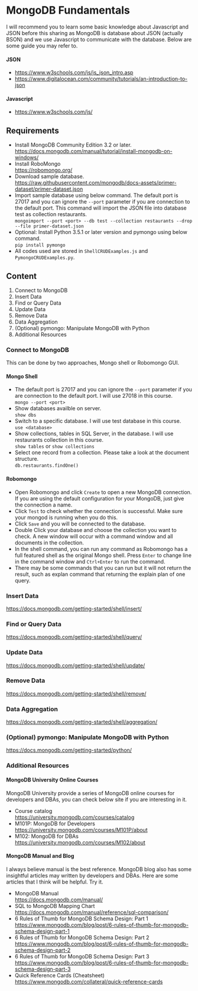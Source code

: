 # MongoDB Fundamentals

I will recommend you to learn some basic knowledge about Javascript and JSON before this sharing as MongoDB is database about JSON (actually BSON) and we use Javascript to communicate with the database. Below are some guide you may refer to.

#### JSON
* https://www.w3schools.com/js/js_json_intro.asp
* https://www.digitalocean.com/community/tutorials/an-introduction-to-json

#### Javascript
* https://www.w3schools.com/js/

## Requirements

* Install MongoDB Community Edition 3.2 or later.
    <br>https://docs.mongodb.com/manual/tutorial/install-mongodb-on-windows/
* Install RoboMongo
  <br>https://robomongo.org/
* Download sample database.
  <br>https://raw.githubusercontent.com/mongodb/docs-assets/primer-dataset/primer-dataset.json
* Import sample database using below command. The default port is 27017 and you can ignore the `--port` parameter if you are connection to the default port. This command will import the JSON file into database test as collection restaurants.
  <br>`mongoimport --port <port> --db test --collection restaurants --drop --file primer-dataset.json`
* Optional: Install Python 3.5.1 or later version and pymongo using below command.
  <br>`pip install pymongo`
* All codes used are stored in `ShellCRUDExamples.js` and `PymongoCRUDExamples.py`.

## Content
1. Connect to MongoDB
2. Insert Data
3. Find or Query Data
4. Update Data
5. Remove Data
6. Data Aggregation
7. (Optional) pymongo: Manipulate MongoDB with Python
8. Additional Resources

### Connect to MongoDB

This can be done by two approaches, Mongo shell or Robomongo GUI.

#### Mongo Shell
* The default port is 27017 and you can ignore the `--port` parameter if you are connection to the default port. I will use 27018 in this course.
  <br>`mongo --port <port>`
* Show databases availble on server.
  <br>`show dbs`
* Switch to a specific database. I will use test database in this course.
  <br>`use <database>`
* Show collections, tables in SQL Server, in the database. I will use restaurants collection in this course.
  <br>`show tables` or `show collections`
* Select one record from a collection. Please take a look at the document structure.
  <br>`db.restaurants.findOne()`

#### Robomongo
* Open Robomongo and click `Create` to open a new MongoDB connection. If you are using the default configuration for your MongoDB, just give the connection a name.
* Click `Test` to check whether the connection is successful. Make sure your mongod is running when you do this.
* Click `Save` and you will be connected to the database.
* Double Click your database and choose the collection you want to check. A new window will occur with a command window and all documents in the collection.
* In the shell command, you can run any command as Robomongo has a full featured shell as the original Mongo shell. Press `Enter` to change line in the command window and `Ctrl+Enter` to run the command.
* There may be some commands that you can run but it will not return the result, such as explan command that returning the explain plan of one query.

### Insert Data
https://docs.mongodb.com/getting-started/shell/insert/

### Find or Query Data
https://docs.mongodb.com/getting-started/shell/query/

### Update Data
https://docs.mongodb.com/getting-started/shell/update/

### Remove Data
https://docs.mongodb.com/getting-started/shell/remove/

### Data Aggregation
https://docs.mongodb.com/getting-started/shell/aggregation/

### (Optional) pymongo: Manipulate MongoDB with Python
https://docs.mongodb.com/getting-started/python/

### Additional Resources

#### MongoDB University Online Courses
MongoDB University provide a series of MongoDB online courses for developers and DBAs, you can check below site if you are interesting in it.

* Course catalog
  <br>https://university.mongodb.com/courses/catalog
* M101P: MongoDB for Developers
  <br>https://university.mongodb.com/courses/M101P/about
* M102: MongoDB for DBAs
  <br>https://university.mongodb.com/courses/M102/about

#### MongoDB Manual and Blog

I always believe manual is the best reference. MongoDB blog also has some insightful articles may written by developers and DBAs. Here are some articles that I think will be helpful. Try it.

* MongoDB Manual
  <br>https://docs.mongodb.com/manual/
* SQL to MongoDB Mapping Chart
  <br>https://docs.mongodb.com/manual/reference/sql-comparison/
* 6 Rules of Thumb for MongoDB Schema Design: Part 1
  <br>https://www.mongodb.com/blog/post/6-rules-of-thumb-for-mongodb-schema-design-part-1
* 6 Rules of Thumb for MongoDB Schema Design: Part 2
  <br>https://www.mongodb.com/blog/post/6-rules-of-thumb-for-mongodb-schema-design-part-2
* 6 Rules of Thumb for MongoDB Schema Design: Part 3
  <br>https://www.mongodb.com/blog/post/6-rules-of-thumb-for-mongodb-schema-design-part-3
* Quick Reference Cards (Cheatsheet)
  <br>https://www.mongodb.com/collateral/quick-reference-cards
